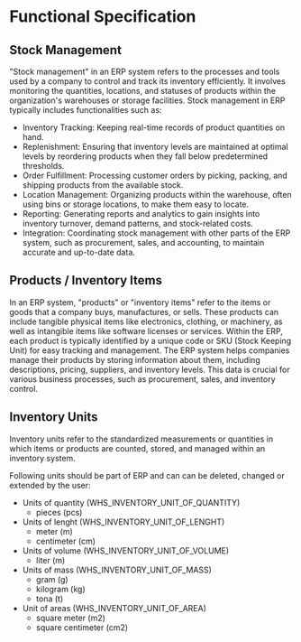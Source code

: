 # Functional Specification

## Stock Management
"Stock management" in an ERP system refers to the processes and tools used by a company to control and track its inventory efficiently. It involves monitoring the quantities, locations, and statuses of products within the organization's warehouses or storage facilities. Stock management in ERP typically includes functionalities such as:
* Inventory Tracking: Keeping real-time records of product quantities on hand.
* Replenishment: Ensuring that inventory levels are maintained at optimal levels by reordering products when they fall below predetermined thresholds.
* Order Fulfillment: Processing customer orders by picking, packing, and shipping products from the available stock.
* Location Management: Organizing products within the warehouse, often using bins or storage locations, to make them easy to locate.
* Reporting: Generating reports and analytics to gain insights into inventory turnover, demand patterns, and stock-related costs.
* Integration: Coordinating stock management with other parts of the ERP system, such as procurement, sales, and accounting, to maintain accurate and up-to-date data.

## Products / Inventory Items
In an ERP system, "products" or "inventory items" refer to the items or goods that a company buys, manufactures, or sells. These products can include tangible physical items like electronics, clothing, or machinery, as well as intangible items like software licenses or services. Within the ERP, each product is typically identified by a unique code or SKU (Stock Keeping Unit) for easy tracking and management. The ERP system helps companies manage their products by storing information about them, including descriptions, pricing, suppliers, and inventory levels. This data is crucial for various business processes, such as procurement, sales, and inventory control.

## Inventory Units

Inventory units refer to the standardized measurements or quantities in which items or products are counted, stored, and managed within an inventory system. 

Following units should be part of ERP and can can be deleted, changed or extended by the user:
* Units of quantity (WHS_INVENTORY_UNIT_OF_QUANTITY)
	* pieces (pcs)
* Units of lenght (WHS_INVENTORY_UNIT_OF_LENGHT)
	* meter (m)
	* centimeter (cm)
* Units of volume (WHS_INVENTORY_UNIT_OF_VOLUME) 
	* liter (m)
* Units of mass (WHS_INVENTORY_UNIT_OF_MASS) 
	* gram (g)
	* kilogram (kg)
	* tona (t)
*  Unit of areas (WHS_INVENTORY_UNIT_OF_AREA) 
	* square meter (m2)
	* square centimeter (cm2)

